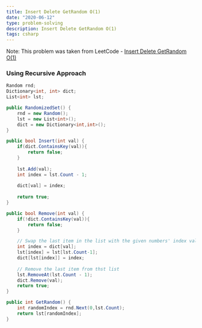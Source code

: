 ```yaml
---
title: Insert Delete GetRandom O(1)
date: "2020-06-12"
type: problem-solving
description: Insert Delete GetRandom O(1)
tags: csharp
---
```


Note: This problem was taken from LeetCode - [Insert Delete GetRandom O(1)](https://leetcode.com/problems/insert-delete-getrandom-o1/)

### Using Recursive Approach

```csharp
Random rnd;
Dictionary<int, int> dict;
List<int> lst;

public RandomizedSet() {
	rnd = new Random();
	lst = new List<int>();
	dict = new Dictionary<int,int>();
}

public bool Insert(int val) {
	if(dict.ContainsKey(val)){
		return false;
	}
	
	lst.Add(val);
	int index = lst.Count - 1;
	
	dict[val] = index;
	
	return true;        
}

public bool Remove(int val) {
	if(!dict.ContainsKey(val)){
		return false;
	}

	// Swap the last item in the list with the given numbers' index value
	int index = dict[val];
	lst[index] = lst[lst.Count-1];
	dict[lst[index]] = index;
	
	// Remove the last item from thst list
	lst.RemoveAt(lst.Count - 1);
	dict.Remove(val);
	return true;
}

public int GetRandom() {
	int randomIndex = rnd.Next(0,lst.Count);
	return lst[randomIndex];
}
```
